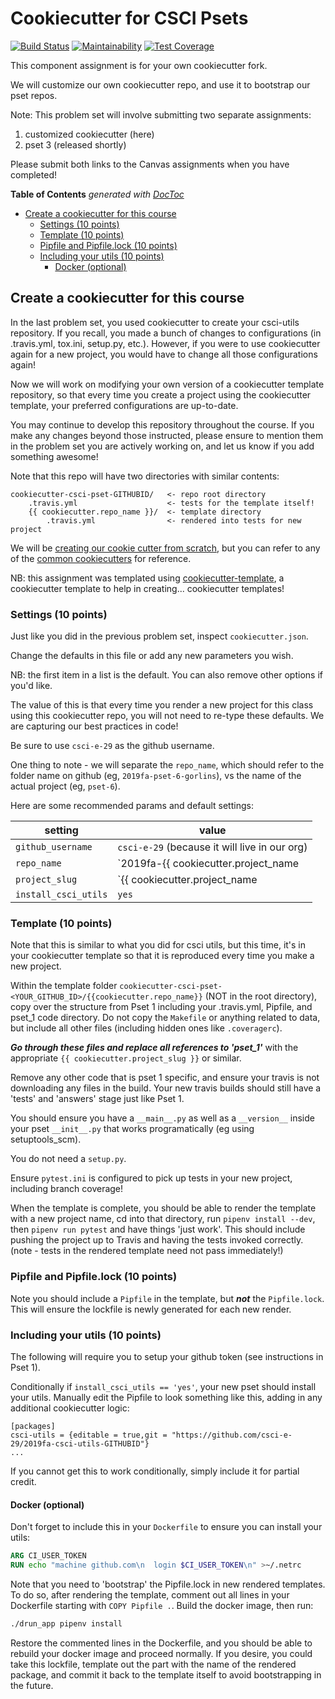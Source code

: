 # Cookiecutter for CSCI Psets

[![Build Status](https://travis-ci.com/csci-e-29/2019fa-cookiecutter-csci-pset-patchcasey.svg?token=5ichzqk8s8tsSTcNuNkm&branch=master)](https://travis-ci.com/csci-e-29/2019fa-cookiecutter-csci-pset-patchcasey)
[![Maintainability](https://api.codeclimate.com/v1/badges/eec34c3979952dd7ad04/maintainability)](https://codeclimate.com/repos/5da9140f529bf4018e001a87/maintainability)
[![Test Coverage](https://api.codeclimate.com/v1/badges/eec34c3979952dd7ad04/test_coverage)](https://codeclimate.com/repos/5da9140f529bf4018e001a87/test_coverage)

This component assignment is for your own cookiecutter fork.

We will customize our own cookiecutter repo, and use it to bootstrap our pset
repos.

Note: This problem set will involve submitting two separate assignments:

1. customized cookiecutter (here)
2. pset 3 (released shortly)

Please submit both links to the Canvas assignments when you have completed!

<!-- START doctoc generated TOC please keep comment here to allow auto update -->
<!-- DON'T EDIT THIS SECTION, INSTEAD RE-RUN doctoc TO UPDATE -->
**Table of Contents**  *generated with [DocToc](https://github.com/thlorenz/doctoc)*

- [Create a cookiecutter for this course](#create-a-cookiecutter-for-this-course)
  - [Settings (10 points)](#settings-10-points)
  - [Template (10 points)](#template-10-points)
  - [Pipfile and Pipfile.lock (10 points)](#pipfile-and-pipfilelock-10-points)
  - [Including your utils (10 points)](#including-your-utils-10-points)
    - [Docker (optional)](#docker-optional)

<!-- END doctoc generated TOC please keep comment here to allow auto update -->


## Create a cookiecutter for this course

In the last problem set, you used cookiecutter to create your csci-utils
repository. If you recall, you made a bunch of changes to configurations (in
.travis.yml, tox.ini, setup.py, etc.). However, if you were to use cookiecutter
again for a new project, you would have to change all those configurations
again!

Now we will work on modifying your own version of a cookiecutter template
repository, so that every time you create a project using the cookiecutter
template, your preferred configurations are up-to-date.

You may continue to develop this repository throughout the course. If you make
any changes beyond those instructed, please ensure to mention them in the
problem set you are actively working on, and let us know if you add something
awesome!

Note that this repo will have two directories with similar contents:

```
cookiecutter-csci-pset-GITHUBID/   <- repo root directory
    .travis.yml                    <- tests for the template itself!
    {{ cookiecutter.repo_name }}/  <- template directory
        .travis.yml                <- rendered into tests for new project
```

We will be [creating our cookie cutter from
scratch](https://cookiecutter.readthedocs.io/en/latest/first_steps.html), but
you can refer to  any of the [common
cookiecutters](https://cookiecutter.readthedocs.io/en/latest/readme.html#a-pantry-full-of-cookiecutters)
for reference.

NB: this assignment was templated using
[cookiecutter-template](https://github.com/eviweb/cookiecutter-template), a
cookiecutter template to help in creating... cookiecutter templates!

### Settings (10 points)

Just like you did in the previous problem set, inspect `cookiecutter.json`.

Change the defaults in this file or add any new parameters you wish.

NB: the first item in a list is the default. You can also remove other options
if you'd like.

The value of this is that every time you render a new project for this class
using this cookiecutter repo, you will not need to re-type these defaults. We
are capturing our best practices in code!

Be sure to use `csci-e-29` as the github username.

One thing to note - we will separate the `repo_name`, which should refer to the
folder name on github (eg, `2019fa-pset-6-gorlins`), vs the name of the actual
project (eg, `pset-6`).

Here are some recommended params and default settings:

| setting | value |
|-|-|
| `github_username` | `csci-e-29` (because it will live in our org) |
| `repo_name` | `2019fa-{{ cookiecutter.project_name|lower|replace(' ','-') }}-GITHUBID` |
| `project_slug` | `{{ cookiecutter.project_name|lower|replace(' ','_') }}` |
| `install_csci_utils` | `yes` |


### Template (10 points)

Note that this is similar to what you did for csci utils, but this time, it's in
your cookiecutter template so that it is reproduced every time you make a new
project.

Within the template folder
`cookiecutter-csci-pset-<YOUR_GITHUB_ID>/{{cookiecutter.repo_name}}` (NOT in the
root directory), copy over the structure from Pset 1 including your .travis.yml,
Pipfile, and pset_1 code directory.  Do not copy the `Makefile` or anything
related to data, but include all other files (including hidden ones like
`.coveragerc`).

***Go through these files and replace all references to 'pset_1'*** with the
appropriate `{{ cookiecutter.project_slug }}` or similar.

Remove any other code that is pset 1 specific, and ensure your travis is not
downloading any files in the build. Your new travis builds should still have  a
'tests' and 'answers' stage just like Pset 1.

You should ensure you have a `__main__.py` as well as a `__version__` inside
your pset `__init__.py` that works programatically (eg using setuptools_scm).

You do not need a `setup.py`.

Ensure `pytest.ini` is configured to pick up tests in your new project,
including branch coverage!

When the template is complete, you should be able to render the template with a
new project name, cd into that directory, run `pipenv install --dev`, then
`pipenv run pytest` and have things 'just work'.  This should include pushing
the project up to Travis and having the tests invoked correctly. (note - tests
in the rendered template need not pass immediately!)

### Pipfile and Pipfile.lock (10 points)

Note you should include a `Pipfile` in the template, but ***not*** the
`Pipfile.lock`.  This will ensure the lockfile is newly generated for each new
render.

### Including your utils (10 points)

The following will require you to setup your github token (see instructions in
Pset 1).

Conditionally if `install_csci_utils == 'yes'`, your new pset should install
your utils.  Manually edit the Pipfile to look something like this, adding in
any additional cookiecutter logic:

```
[packages]
csci-utils = {editable = true,git = "https://github.com/csci-e-29/2019fa-csci-utils-GITHUBID"}
...
```

If you cannot get this to work conditionally, simply include it for partial
credit.

#### Docker (optional)

Don't forget to include this in your `Dockerfile` to ensure you can install
your utils:

```Dockerfile
ARG CI_USER_TOKEN
RUN echo "machine github.com\n  login $CI_USER_TOKEN\n" >~/.netrc
```

Note that you need to 'bootstrap' the Pipfile.lock in new rendered templates. To
do so, after rendering the template, comment out all lines in your Dockerfile
starting with `COPY Pipfile .`. Build the docker image, then run:

```bash
./drun_app pipenv install
```

Restore the commented lines in the Dockerfile, and you should be able to rebuild
your docker image and proceed normally. If you desire, you could take this
lockfile, template out the part with the name of the rendered package, and
commit it back to the template itself to avoid bootstrapping in the future.
